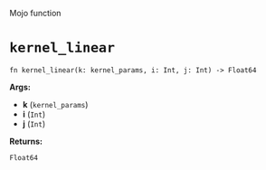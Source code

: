 Mojo function

# `kernel_linear`

```mojo
fn kernel_linear(k: kernel_params, i: Int, j: Int) -> Float64
```

**Args:**

- **k** (`kernel_params`)
- **i** (`Int`)
- **j** (`Int`)

**Returns:**

`Float64`

